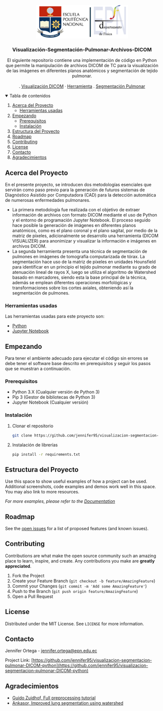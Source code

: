 <!--
*** Thanks for checking out the Best-README-Template. If you have a suggestion
*** that would make this better, please fork the repo and create a pull request
*** or simply open an issue with the tag "enhancement".
*** Thanks again! Now go create something AMAZING! :D
-->



<!-- PROJECT SHIELDS -->
<!--
*** I'm using markdown "reference style" links for readability.
*** Reference links are enclosed in brackets [ ] instead of parentheses ( ).
*** See the bottom of this document for the declaration of the reference variables
*** for contributors-url, forks-url, etc. This is an optional, concise syntax you may use.
*** https://www.markdownguide.org/basic-syntax/#reference-style-links
-->


<!-- PROJECT LOGO -->
<br />
<p align="center">
  <a href="https://ciencias.epn.edu.ec/">
    <img src="imagenes/logo.png" alt="Logo" width="300">
  </a>

  <h3 align="center">Visualización-Segmentación-Pulmonar-Archivos-DICOM</h3>

  <p align="center">
    El siguiente repositorio contiene una implementación de código en Python que permite la manipulación de archivos DICOM de TC para la visualización de las imágenes en diferentes planos anatómicos y segmentación de tejido pulmonar.
    <br />
    <!--<a href="https://github.com/othneildrew/Best-README-Template"><strong>Explore the docs »</strong></a>-->
    <br />
    .
    <a href="https://github.com/jennifer95/visualizacion-segmentacion-pulmonar-DICOM-python/blob/main/Visualizaci%C3%B3n%20de%20im%C3%A1genes%20DICOM.ipynb">Visualización DICOM</a>
    ·
    <a href="https://github.com/jennifer95/visualizacion-segmentacion-pulmonar-DICOM-python/tree/main/Herramienta%20DICOM%20VISUALIZER">Herramienta</a>
    .
    <a href="https://github.com/jennifer95/visualizacion-segmentacion-pulmonar-DICOM-python/blob/main/Segmentaci%C3%B3n%20de%20tejido%20pulmonar.ipynb">Segmentación Pulmonar</a>
  </p>
</p>



<!-- TABLE OF CONTENTS -->
<details open="open">
  <summary>Tabla de contenidos</summary>
  <ol>
    <li>
      <a href="#Acerca-del-Proyecto">Acerca del Proyecto</a>
      <ul>
        <li><a href="#Herramientas-usadas">Herramientas usadas</a></li>
      </ul>
    </li>
    <li>
      <a href="#Empezando">Empezando</a>
      <ul>
        <li><a href="#prerequisitos">Prerequisitos</a></li>
        <li><a href="#instalación">Instalación</a></li>
      </ul>
    </li>
    <li><a href="#Estructura-del-Proyecto">Estructura del Proyecto</a></li>
    <li><a href="#roadmap">Roadmap</a></li>
    <li><a href="#contributing">Contributing</a></li>
    <li><a href="#license">License</a></li>
    <li><a href="#contacto">Contacto</a></li>
    <li><a href="#Agradecimientos">Agradecimientos</a></li>
  </ol>
</details>



<!-- ABOUT THE PROJECT -->
## Acerca del Proyecto

<!--[![Product Name Screen Shot][product-screenshot]](https://example.com)-->


En el presente proyecto, se introducen dos metodologías esenciales que servirán como paso previo para la generación de futuros sistemas de Diagnóstico Asistido por Computadora (CAD) para la detección automática de numerosas enfermedades pulmonares.

* La primera metodología fue realizada con el objetivo de extraer información de archivos con formato DICOM mediante el uso de Python y el entorno de programación Jupyter Notebook. El proceso seguido hace posible la generación de imágenes en diferentes planos anatómicos, como es el plano coronal y el plano sagital, por medio de la matriz de píxeles, adicionalmente se desarrollo una herramienta (DICOM VISUALIZER) para anonimizar y visualizar la información e imágenes en archivos DICOM.
* La segunda herramienta presenta una técnica de segmentación de pulmones en imágenes de tomografía computarizada de tórax. La segmentación hace uso de la matriz de píxeles en unidades Hounsfield para identificar en un principio el tejido pulmonar mediante su grado de atenuación lineal de rayos X, luego se utiliza el algoritmo de Watershed basado en marcadores, siendo esta la base principal de la técnica, además se emplean diferentes operaciones morfológicas y transformaciones sobre los cortes axiales, obteniendo así la segmentación de pulmones.



### Herramientas usadas

Las herramientas usadas para este proyecto son:
* [Python](https://www.python.org/)
* [Jupyter Notebook](https://jupyter.org/)




<!-- GETTING STARTED -->
## Empezando

Para tener el ambiente adecuado para ejecutar el código sin errores se debe tener el software base descrito en prerequisitos y seguir los pasos que se muestran a continuación.

### Prerequisitos


* Python 3.X (Cualquier versión de Python 3)
* Pip 3 (Gestor de bibliotecas de Python 3)
* Jupyter Notebook (Cualquier versión)


### Instalación

1. Clonar el repositorio
   ```sh
   git clone https://github.com/jennifer95/visualizacion-segmentacion-pulmonar-DICOM-python.git
   ```
2. Instalación de librerías
   ```sh
   pip install -r requirements.txt
   ```



<!-- USAGE EXAMPLES -->
## Estructura del Proyecto

Use this space to show useful examples of how a project can be used. Additional screenshots, code examples and demos work well in this space. You may also link to more resources.

_For more examples, please refer to the [Documentation](https://example.com)_



<!-- ROADMAP -->
## Roadmap

See the [open issues](https://github.com/othneildrew/Best-README-Template/issues) for a list of proposed features (and known issues).



<!-- CONTRIBUTING -->
## Contributing

Contributions are what make the open source community such an amazing place to learn, inspire, and create. Any contributions you make are **greatly appreciated**.

1. Fork the Project
2. Create your Feature Branch (`git checkout -b feature/AmazingFeature`)
3. Commit your Changes (`git commit -m 'Add some AmazingFeature'`)
4. Push to the Branch (`git push origin feature/AmazingFeature`)
5. Open a Pull Request



<!-- LICENSE -->
## License

Distributed under the MIT License. See `LICENSE` for more information.



<!-- CONTACT -->
## Contacto

Jennifer Ortega - jennifer.ortega@epn.edu.ec

Project Link: [https://github.com/jennifer95/visualizacion-segmentacion-pulmonar-DICOM-python](https://github.com/jennifer95/visualizacion-segmentacion-pulmonar-DICOM-python)



<!-- ACKNOWLEDGEMENTS -->
## Agradecimientos
* [Guido Zuidhof, Full preprocessing tutorial](https://www.kaggle.com/gzuidhof/full-preprocessing-tutorial)
* [Ankasor, Improved lung segmentation using watershed](https://www.kaggle.com/ankasor/improved-lung-segmentation-using-watershed)

